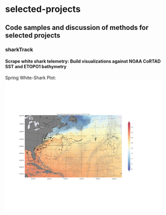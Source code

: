 # selected-projects
## Code samples and discussion of methods for selected projects

### sharkTrack 
#### Scrape white shark telemetry: Build visualizations against NOAA CoRTAD SST and ETOPO1 bathymetry

Spring White-Shark Plot: 
![alt text](https://github.com/emmettFC/selected-projects/blob/master/sharkTrack/Spring_telemetry_cortadSST_bathymetry.png "Spring White Shark Telemetry")

